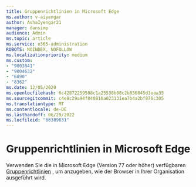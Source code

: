 ```yaml
---
title: Gruppenrichtlinien in Microsoft Edge
ms.author: v-aiyengar
author: AshaIyengar21
manager: dansimp
audience: Admin
ms.topic: article
ms.service: o365-administration
ROBOTS: NOINDEX, NOFOLLOW
ms.localizationpriority: medium
ms.custom:
- "9003841"
- "9004632"
- "6890"
- "8362"
ms.date: 12/05/2020
ms.openlocfilehash: 6c42872259508c1a25538b08c2b836845d3eaa35
ms.sourcegitcommit: c4e8c29a94f840816a023131ea7b4a2bf876c305
ms.translationtype: MT
ms.contentlocale: de-DE
ms.lasthandoff: 06/29/2022
ms.locfileid: "66389631"
---
```

# <a name="group-policies-in-microsoft-edge"></a>Gruppenrichtlinien in Microsoft Edge

Verwenden Sie die in Microsoft Edge (Version 77 oder höher) verfügbaren [Gruppenrichtlinien](https://go.microsoft.com/fwlink/?linkid=2134623) , um anzugeben, wie der Browser in Ihrer Organisation ausgeführt wird.